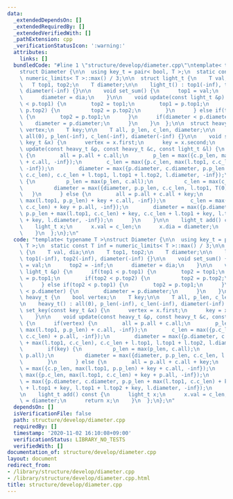 ```yaml
---
data:
  _extendedDependsOn: []
  _extendedRequiredBy: []
  _extendedVerifiedWith: []
  _pathExtension: cpp
  _verificationStatusIcon: ':warning:'
  attributes:
    links: []
  bundledCode: "#line 1 \"structure/develop/diameter.cpp\"\ntemplate< typename T >\n\
    struct Diameter {\n\n  using key_t = pair< bool, T >;\n  static const T inf =\
    \ numeric_limits< T >::max() / 3;\n\n  struct light_t {\n    T val, dia;\n\n \
    \   T top1, top2;\n    T diameter;\n\n    light_t() : top1(-inf), top2(-inf),\
    \ diameter(-inf) {}\n\n    void set_sum() {\n      top1 = val;\n      top2 = -inf;\n\
    \      diameter = dia;\n    }\n\n    void update(const light_t &p) {\n      if(top1\
    \ < p.top1) {\n        top2 = top1;\n        top1 = p.top1;\n        if(top2 <\
    \ p.top2) {\n          top2 = p.top2;\n        }\n      } else if(top2 < p.top1)\
    \ {\n        top2 = p.top1;\n      }\n      if(diameter < p.diameter) {\n    \
    \    diameter = p.diameter;\n      }\n    }\n  };\n\n  struct heavy_t {\n    bool\
    \ vertex;\n    T key;\n\n    T all, p_len, c_len, diameter;\n\n    heavy_t() :\
    \ all(0), p_len(-inf), c_len(-inf), diameter(-inf) {}\n\n    void set_key(const\
    \ key_t &x) {\n      vertex = x.first;\n      key = x.second;\n    }\n\n    void\
    \ update(const heavy_t &p, const heavy_t &c, const light_t &l) {\n      if(vertex)\
    \ {\n        all = p.all + c.all;\n        p_len = max({c.p_len, max(l.top1, p.p_len)\
    \ + c.all, -inf});\n        c_len = max({p.c_len, max(l.top1, c.c_len) + p.all,\
    \ -inf});\n        diameter = max({p.diameter, c.diameter, p.p_len + max(l.top1,\
    \ c.c_len), c.c_len + l.top1, l.top1 + l.top2, l.diameter, -inf});\n        if(key)\
    \ {\n          p_len = max(p_len, c.all);\n          c_len = max(c_len, p.all);\n\
    \          diameter = max({diameter, p.p_len, c.c_len, l.top1, T(0)});\n     \
    \   }\n      } else {\n        all = p.all + c.all + key;\n        p_len = max({c.p_len,\
    \ max(l.top1, p.p_len) + key + c.all, -inf});\n        c_len = max({p.c_len, max(l.top1,\
    \ c.c_len) + key + p.all, -inf});\n        diameter = max({p.diameter, c.diameter,\
    \ p.p_len + max(l.top1, c.c_len) + key, c.c_len + l.top1 + key, l.top1 + l.top2\
    \ + key, l.diameter, -inf});\n      }\n    }\n\n    light_t add() const {\n  \
    \    light_t x;\n      x.val = c_len;\n      x.dia = diameter;\n      return x;\n\
    \    }\n  };\n};\n"
  code: "template< typename T >\nstruct Diameter {\n\n  using key_t = pair< bool,\
    \ T >;\n  static const T inf = numeric_limits< T >::max() / 3;\n\n  struct light_t\
    \ {\n    T val, dia;\n\n    T top1, top2;\n    T diameter;\n\n    light_t() :\
    \ top1(-inf), top2(-inf), diameter(-inf) {}\n\n    void set_sum() {\n      top1\
    \ = val;\n      top2 = -inf;\n      diameter = dia;\n    }\n\n    void update(const\
    \ light_t &p) {\n      if(top1 < p.top1) {\n        top2 = top1;\n        top1\
    \ = p.top1;\n        if(top2 < p.top2) {\n          top2 = p.top2;\n        }\n\
    \      } else if(top2 < p.top1) {\n        top2 = p.top1;\n      }\n      if(diameter\
    \ < p.diameter) {\n        diameter = p.diameter;\n      }\n    }\n  };\n\n  struct\
    \ heavy_t {\n    bool vertex;\n    T key;\n\n    T all, p_len, c_len, diameter;\n\
    \n    heavy_t() : all(0), p_len(-inf), c_len(-inf), diameter(-inf) {}\n\n    void\
    \ set_key(const key_t &x) {\n      vertex = x.first;\n      key = x.second;\n\
    \    }\n\n    void update(const heavy_t &p, const heavy_t &c, const light_t &l)\
    \ {\n      if(vertex) {\n        all = p.all + c.all;\n        p_len = max({c.p_len,\
    \ max(l.top1, p.p_len) + c.all, -inf});\n        c_len = max({p.c_len, max(l.top1,\
    \ c.c_len) + p.all, -inf});\n        diameter = max({p.diameter, c.diameter, p.p_len\
    \ + max(l.top1, c.c_len), c.c_len + l.top1, l.top1 + l.top2, l.diameter, -inf});\n\
    \        if(key) {\n          p_len = max(p_len, c.all);\n          c_len = max(c_len,\
    \ p.all);\n          diameter = max({diameter, p.p_len, c.c_len, l.top1, T(0)});\n\
    \        }\n      } else {\n        all = p.all + c.all + key;\n        p_len\
    \ = max({c.p_len, max(l.top1, p.p_len) + key + c.all, -inf});\n        c_len =\
    \ max({p.c_len, max(l.top1, c.c_len) + key + p.all, -inf});\n        diameter\
    \ = max({p.diameter, c.diameter, p.p_len + max(l.top1, c.c_len) + key, c.c_len\
    \ + l.top1 + key, l.top1 + l.top2 + key, l.diameter, -inf});\n      }\n    }\n\
    \n    light_t add() const {\n      light_t x;\n      x.val = c_len;\n      x.dia\
    \ = diameter;\n      return x;\n    }\n  };\n};\n"
  dependsOn: []
  isVerificationFile: false
  path: structure/develop/diameter.cpp
  requiredBy: []
  timestamp: '2020-11-02 16:10:08+09:00'
  verificationStatus: LIBRARY_NO_TESTS
  verifiedWith: []
documentation_of: structure/develop/diameter.cpp
layout: document
redirect_from:
- /library/structure/develop/diameter.cpp
- /library/structure/develop/diameter.cpp.html
title: structure/develop/diameter.cpp
---
```


